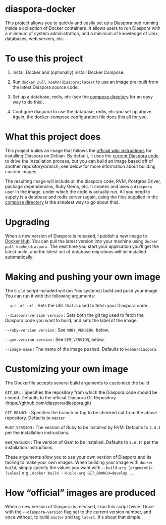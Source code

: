# diaspora-docker

This project allows you to quickly and easily set up a Diaspora pod running inside a 
collection of Docker containers. It allows users to run
Diaspora with a minimum of system administration, and a minimum of knowledge
of Unix, databases, web servers, etc. 

# To use this project

1. Install Docker and (optionally) install Docker Compose. 

3. Run `docker pull koehn/diaspora:latest` to use an image pre-built from the latest Diaspora source code. 

4. Set up a database, redis, etc (see the [compose directory](https://gitlab.koehn.com/bkoehn/diaspora-docker/tree/master/compose) for an easy way to do this). 

5. Configure diaspora to use the database, redis, etc you set up above. Again, the [docker-compose configuration](https://gitlab.koehn.com/bkoehn/diaspora-docker/tree/master/compose) file does this all for you. 

# What this project does

This project builds an image that follows the [official wiki instructions](https://wiki.diasporafoundation.org/Installation/Debian/Jessie)
for installing Diaspora on Debian. By default, it uses the [current Diaspora code](https://github.com/diaspora/diaspora/tree/master)
to drive the installation process, but you can build an image based off of another 
repository/branch; see below for more information about building custom images. 

The resulting image will include all the diaspora code, RVM, Postgres Driver, package dependencies, 
Ruby Gems, etc. It creates and uses a `diaspora` user in the image, under which the
code is actually run. All you need to supply is a database and redis server (again,
using the files supplied in the [compose directory](https://gitlab.koehn.com/bkoehn/diaspora-docker/tree/master/compose)
is the simplest way to go about this). 

# Upgrading

When a new version of Diaspora is released, I publish a new image to [Docker Hub](https://hub.docker.com/r/koehn/diaspora/).
You can pull the latest version into your machine using `docker pull koehn/diaspora`. 
The next time you start your application you'll get the latest build, and the latest set
of database migrations will be installed automatically.

# Making and pushing your own image
The `build` script included will (on *nix systems) build and push your image. You can run it with the following
arguments: 

`--git-url url`
: Sets the URL that is used to fetch your Diaspora code.

`--diaspora-version version`
: Sets both the git tag used to fetch the Diaspora code you want to build, and sets the label of the image.

`--ruby-version version` 
: See `RUBY_VERSION`, below.

`--gem-version version`
: See `GEM_VERSION`, below.

`--image-name`
: The name of the image pushed. Defaults to `koehn/diaspora`.

# Customizing your own image

The Dockerfile accepts several build arguments to customize the build:

`GIT_URL`
: Specifies the repository from which the Diaspora code should be cloned. Defaults to
the official Diaspora Git Repository (https://github.com/diaspora/diaspora.git)

`GIT_BRANCH`
: Specifies the branch or tag to be checked out from the above repository. Defaults to
`master`

`RUBY_VERSION`
: The version of Ruby to be installed by RVM. Defaults to `2.4.1` per the installation
instructions. 

`GEM_VERSION`
: The version of Gem to be installed. Defaults to `2.6.14` per the installation instructions. 

These arguments allow you to use your own version of Diaspora and its tooling to make
your own images. When building your image with `docker build`, simply specify the values
you want with `--build-arg [argument]=[value]` e.g., 
`docker build --build-arg GIT_BRANCH=develop .`. 

# How “official” images are produced

When a new version of Diaspora is released, I run this script twice. Once with the `--diaspora-version` 
flag set to the current version number, and once without, to build `master` and tag `latest`. It's
about that simple. 
